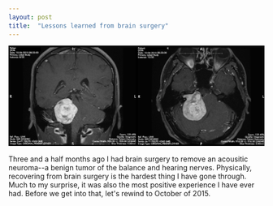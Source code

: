 ```yaml
---
layout: post
title:  "Lessons learned from brain surgery"
---
```

![First MRI scan](img/MRI_with_tumor.png)

Three and a half months ago I had brain surgery to remove an acousitic neuroma--a benign tumor of the balance and hearing nerves. Physically, recovering from brain surgery is the hardest thing I have gone through. Much to my surprise, it was also the most positive experience I have ever had. Before we get into that, let's rewind to October of 2015.

